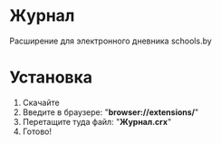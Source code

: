 # Журнал
Расширение для электронного дневника schools.by

# Установка
1. Скачайте
2. Введите в браузере: "**browser://extensions/**"
3. Перетащите туда файл: "**Журнал.crx**"
4. Готово!
